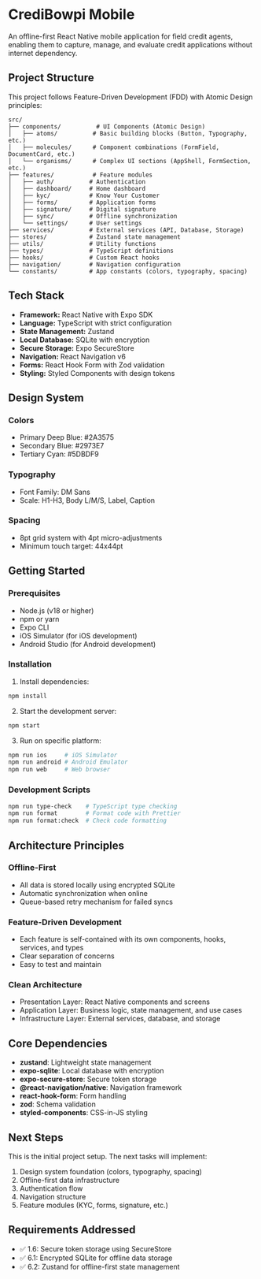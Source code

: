 # CrediBowpi Mobile

An offline-first React Native mobile application for field credit agents, enabling them to capture, manage, and evaluate credit applications without internet dependency.

## Project Structure

This project follows Feature-Driven Development (FDD) with Atomic Design principles:

```
src/
├── components/          # UI Components (Atomic Design)
│   ├── atoms/          # Basic building blocks (Button, Typography, etc.)
│   ├── molecules/      # Component combinations (FormField, DocumentCard, etc.)
│   └── organisms/      # Complex UI sections (AppShell, FormSection, etc.)
├── features/           # Feature modules
│   ├── auth/          # Authentication
│   ├── dashboard/     # Home dashboard
│   ├── kyc/           # Know Your Customer
│   ├── forms/         # Application forms
│   ├── signature/     # Digital signature
│   ├── sync/          # Offline synchronization
│   └── settings/      # User settings
├── services/          # External services (API, Database, Storage)
├── stores/            # Zustand state management
├── utils/             # Utility functions
├── types/             # TypeScript definitions
├── hooks/             # Custom React hooks
├── navigation/        # Navigation configuration
└── constants/         # App constants (colors, typography, spacing)
```

## Tech Stack

- **Framework:** React Native with Expo SDK
- **Language:** TypeScript with strict configuration
- **State Management:** Zustand
- **Local Database:** SQLite with encryption
- **Secure Storage:** Expo SecureStore
- **Navigation:** React Navigation v6
- **Forms:** React Hook Form with Zod validation
- **Styling:** Styled Components with design tokens

## Design System

### Colors

- Primary Deep Blue: #2A3575
- Secondary Blue: #2973E7
- Tertiary Cyan: #5DBDF9

### Typography

- Font Family: DM Sans
- Scale: H1-H3, Body L/M/S, Label, Caption

### Spacing

- 8pt grid system with 4pt micro-adjustments
- Minimum touch target: 44x44pt

## Getting Started

### Prerequisites

- Node.js (v18 or higher)
- npm or yarn
- Expo CLI
- iOS Simulator (for iOS development)
- Android Studio (for Android development)

### Installation

1. Install dependencies:

```bash
npm install
```

2. Start the development server:

```bash
npm start
```

3. Run on specific platform:

```bash
npm run ios     # iOS Simulator
npm run android # Android Emulator
npm run web     # Web browser
```

### Development Scripts

```bash
npm run type-check    # TypeScript type checking
npm run format        # Format code with Prettier
npm run format:check  # Check code formatting
```

## Architecture Principles

### Offline-First

- All data is stored locally using encrypted SQLite
- Automatic synchronization when online
- Queue-based retry mechanism for failed syncs

### Feature-Driven Development

- Each feature is self-contained with its own components, hooks, services, and types
- Clear separation of concerns
- Easy to test and maintain

### Clean Architecture

- Presentation Layer: React Native components and screens
- Application Layer: Business logic, state management, and use cases
- Infrastructure Layer: External services, database, and storage

## Core Dependencies

- **zustand**: Lightweight state management
- **expo-sqlite**: Local database with encryption
- **expo-secure-store**: Secure token storage
- **@react-navigation/native**: Navigation framework
- **react-hook-form**: Form handling
- **zod**: Schema validation
- **styled-components**: CSS-in-JS styling

## Next Steps

This is the initial project setup. The next tasks will implement:

1. Design system foundation (colors, typography, spacing)
2. Offline-first data infrastructure
3. Authentication flow
4. Navigation structure
5. Feature modules (KYC, forms, signature, etc.)

## Requirements Addressed

- ✅ 1.6: Secure token storage using SecureStore
- ✅ 6.1: Encrypted SQLite for offline data storage
- ✅ 6.2: Zustand for offline-first state management
